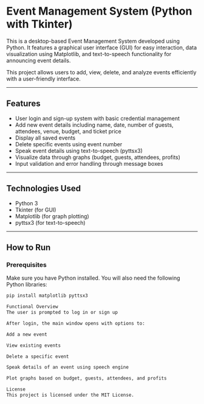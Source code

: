 # Event Management System (Python with Tkinter)

This is a desktop-based Event Management System developed using Python. It features a graphical user interface (GUI) for easy interaction, data visualization using Matplotlib, and text-to-speech functionality for announcing event details.

This project allows users to add, view, delete, and analyze events efficiently with a user-friendly interface.

---

## Features

- User login and sign-up system with basic credential management
- Add new event details including name, date, number of guests, attendees, venue, budget, and ticket price
- Display all saved events
- Delete specific events using event number
- Speak event details using text-to-speech (pyttsx3)
- Visualize data through graphs (budget, guests, attendees, profits)
- Input validation and error handling through message boxes

---

## Technologies Used

- Python 3
- Tkinter (for GUI)
- Matplotlib (for graph plotting)
- pyttsx3 (for text-to-speech)

---

## How to Run

### Prerequisites

Make sure you have Python installed. You will also need the following Python libraries:

```bash
pip install matplotlib pyttsx3

Functional Overview
The user is prompted to log in or sign up

After login, the main window opens with options to:

Add a new event

View existing events

Delete a specific event

Speak details of an event using speech engine

Plot graphs based on budget, guests, attendees, and profits

License
This project is licensed under the MIT License.

